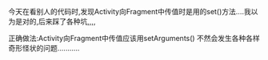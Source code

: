 今天在看别人的代码时,发现Activity向Fragment中传值时是用的set()方法....我以为是对的,后来踩了各种坑,,,,

正确做法:Activity向Fragment中传值应该用setArguments()   不然会发生各种各样奇形怪状的问题...........